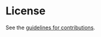 # License

See the
[guidelines for contributions](https://github.com/EricssonResearch/coap-pubsub-profile/blob/master/CONTRIBUTING.md).
